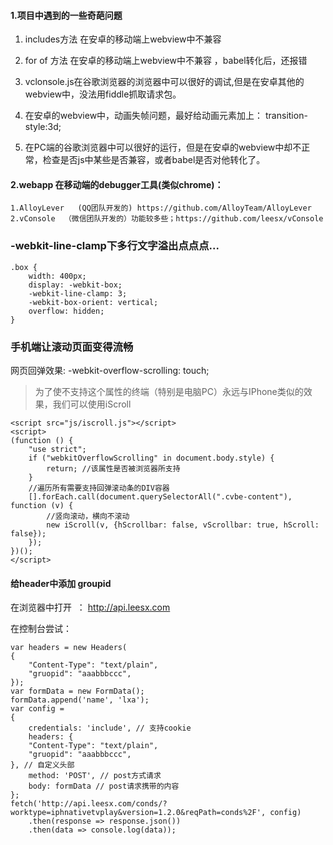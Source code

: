 #### 1.项目中遇到的一些奇葩问题

1. includes方法 在安卓的移动端上webview中不兼容
2. for of 方法 在安卓的移动端上webview中不兼容 ，babel转化后，还报错

3. vclonsole.js在谷歌浏览器的浏览器中可以很好的调试,但是在安卓其他的webview中，没法用fiddle抓取请求包。

4. 在安卓的webview中，动画失帧问题，最好给动画元素加上： transition-style:3d;

5. 在PC端的谷歌浏览器中可以很好的运行，但是在安卓的webview中却不正常，检查是否js中某些是否兼容，或者babel是否对他转化了。


#### 2.webapp 在移动端的debugger工具(类似chrome)：
```
1.AlloyLever   (QQ团队开发的) https://github.com/AlloyTeam/AlloyLever
2.vConsole  （微信团队开发的）功能较多些；https://github.com/leesx/vConsole
```


### -webkit-line-clamp下多行文字溢出点点点...
```
.box {
    width: 400px; 
    display: -webkit-box;
    -webkit-line-clamp: 3;
    -webkit-box-orient: vertical;
    overflow: hidden;
}
```
### 手机端让滚动页面变得流畅

网页回弹效果:
-webkit-overflow-scrolling: touch;

> 为了使不支持这个属性的终端（特别是电脑PC）永远与IPhone类似的效果，我们可以使用iScroll
```
<script src="js/iscroll.js"></script>
<script>
(function () {
    "use strict";
    if ("webkitOverflowScrolling" in document.body.style) {
        return; //该属性是否被浏览器所支持
    }
    //遍历所有需要支持回弹滚动条的DIV容器
    [].forEach.call(document.querySelectorAll(".cvbe-content"), function (v) {
        //竖向滚动，横向不滚动
        new iScroll(v, {hScrollbar: false, vScrollbar: true, hScroll: false});
    });
})();
</script>
```
#### 给header中添加 groupid

在浏览器中打开  ： http://api.leesx.com

在控制台尝试：
```
var headers = new Headers(
{
	"Content-Type": "text/plain",
	"gruopid": "aaabbbccc",
});
var formData = new FormData();
formData.append('name', 'lxa');
var config =
{
	credentials: 'include', // 支持cookie
	headers: {
	"Content-Type": "text/plain",
	"gruopid": "aaabbbccc",
}, // 自定义头部
	method: 'POST', // post方式请求
	body: formData // post请求携带的内容
};
fetch('http://api.leesx.com/conds/?worktype=iphnativetvplay&version=1.2.0&reqPath=conds%2F', config)
	.then(response => response.json())
	.then(data => console.log(data));
    
```
